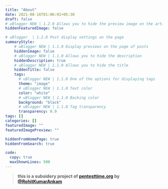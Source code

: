 ```yaml
---
title: "About"
date: 2021-08-16T01:06:01+05:30
draft: false
# uBlogger NEW | 1.2.0 Allows you to hide the preview image on the article page
hiddenFeaturedImage: false

# uBlogger  | 1.2.0 Post display settings on the page
summaryStyle:
    # uBlogger NEW | 1.1.0 Display previews on the page of posts
    hiddenImage: false
    # uBlogger NEW | 1.1.0 Allows you to hide the description
    hiddenDescription: true
    # uBlogger NEW | 1.1.0 Allows you to hide the title
    hiddenTitle: false
    tags:
      # uBlogger NEW | 1.1.0 One of the options for displaying tags
      theme: "image"
      # uBlogger NEW | 1.1.0 Text color
      color: "white"
      # uBlogger NEW | 1.1.0 Backing color
      background: "black"
      # uBlogger NEW | 1.1.0 Tag transparency
      transparency: 0.9
tags: []
categories: []
featuredImage: ""
featuredImagePreview: ""

hiddenFromHomePage: true
hiddenFromSearch: true

code:
  copy: true
  maxShownLines: 500
---
```


> **this is a subsidery project of [pentesttime.org](https://pentesttime.org) by [@RohitKumarAnkam](https://rohitkumarankam.com)**
